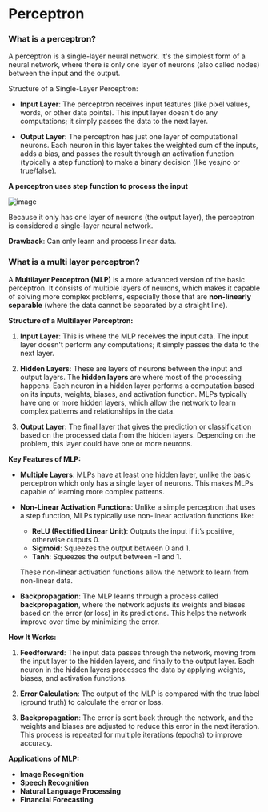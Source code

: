 # Perceptron


### What is a perceptron?

A perceptron is a single-layer neural network. It's the simplest form of a neural network, where there is only one layer of neurons (also called nodes) between the input and the output.

Structure of a Single-Layer Perceptron:
- **Input Layer**: The perceptron receives input features (like pixel values, words, or other data points). This input layer doesn't do any computations; it simply passes the data to the next layer.

- **Output Layer**: The perceptron has just one layer of computational neurons. Each neuron in this layer takes the weighted sum of the inputs, adds a bias, and passes the result through an activation function (typically a step function) to make a binary decision (like yes/no or true/false).

**A perceptron uses step function to process the input**

![image](https://datascientest.com/en/files/2021/04/illu_perceptron_blog-138.png)

Because it only has one layer of neurons (the output layer), the perceptron is considered a single-layer neural network.

**Drawback**: Can only learn and process linear data.


### What is a multi layer perceptron?

A **Multilayer Perceptron (MLP)** is a more advanced version of the basic perceptron. It consists of multiple layers of neurons, which makes it capable of solving more complex problems, especially those that are **non-linearly separable** (where the data cannot be separated by a straight line).

**Structure of a Multilayer Perceptron:**
1. **Input Layer**: This is where the MLP receives the input data. The input layer doesn't perform any computations; it simply passes the data to the next layer.

2. **Hidden Layers**: These are layers of neurons between the input and output layers. The **hidden layers** are where most of the processing happens. Each neuron in a hidden layer performs a computation based on its inputs, weights, biases, and activation function. MLPs typically have one or more hidden layers, which allow the network to learn complex patterns and relationships in the data.

3. **Output Layer**: The final layer that gives the prediction or classification based on the processed data from the hidden layers. Depending on the problem, this layer could have one or more neurons.

**Key Features of MLP:**
- **Multiple Layers**: MLPs have at least one hidden layer, unlike the basic perceptron which only has a single layer of neurons. This makes MLPs capable of learning more complex patterns.
- **Non-Linear Activation Functions**: Unlike a simple perceptron that uses a step function, MLPs typically use non-linear activation functions like:
  - **ReLU (Rectified Linear Unit)**: Outputs the input if it’s positive, otherwise outputs 0.
  - **Sigmoid**: Squeezes the output between 0 and 1.
  - **Tanh**: Squeezes the output between -1 and 1.
  
  These non-linear activation functions allow the network to learn from non-linear data.

- **Backpropagation**: The MLP learns through a process called **backpropagation**, where the network adjusts its weights and biases based on the error (or loss) in its predictions. This helps the network improve over time by minimizing the error.

**How It Works:**
1. **Feedforward**: The input data passes through the network, moving from the input layer to the hidden layers, and finally to the output layer. Each neuron in the hidden layers processes the data by applying weights, biases, and activation functions.
   
2. **Error Calculation**: The output of the MLP is compared with the true label (ground truth) to calculate the error or loss.

3. **Backpropagation**: The error is sent back through the network, and the weights and biases are adjusted to reduce this error in the next iteration. This process is repeated for multiple iterations (epochs) to improve accuracy.

**Applications of MLP:**
- **Image Recognition**
- **Speech Recognition**
- **Natural Language Processing**
- **Financial Forecasting**

